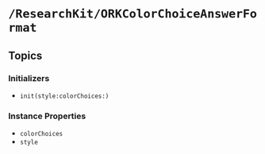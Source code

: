 # ``/ResearchKit/ORKColorChoiceAnswerFormat``

<!-- The content below this line is auto-generated and is redundant. You should either incorporate it into your content above this line or delete it. -->

## Topics

### Initializers

- ``init(style:colorChoices:)``

### Instance Properties

- ``colorChoices``
- ``style``
